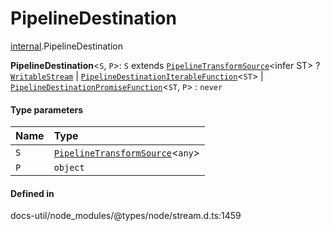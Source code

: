 # PipelineDestination

[internal](../../modules/internal.md).PipelineDestination

 **PipelineDestination**<`S`, `P`\>: `S` extends [`PipelineTransformSource`](internal.PipelineTransformSource.md)<infer ST\> ? [`WritableStream`](../../interfaces/WritableStream.md) \| [`PipelineDestinationIterableFunction`](internal.PipelineDestinationIterableFunction.md)<`ST`\> \| [`PipelineDestinationPromiseFunction`](internal.PipelineDestinationPromiseFunction.md)<`ST`, `P`\> : `never`

#### Type parameters

| Name | Type |
| :------ | :------ |
| `S` | [`PipelineTransformSource`](internal.PipelineTransformSource.md)<`any`\> |
| `P` | `object` |

#### Defined in

docs-util/node_modules/@types/node/stream.d.ts:1459

